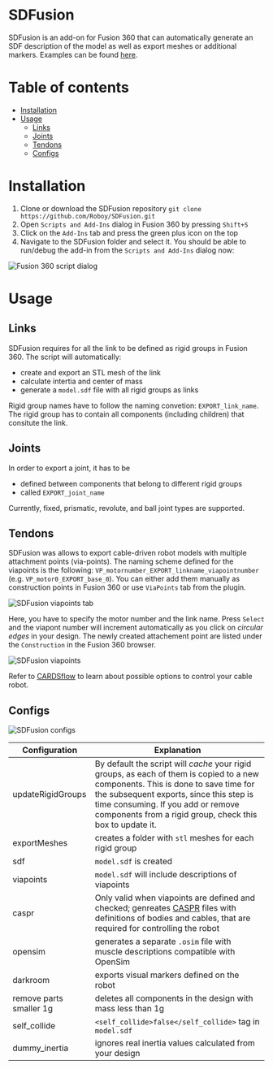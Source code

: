 # SDFusion
SDFusion is an add-on for Fusion 360 that can automatically generate an SDF description of the model as well as export meshes or additional markers. Examples can be found [here](https://github.com/CARDSflow/robots/tree/master).

Table of contents
=================

<!--ts-->
   * [Installation](#installation)
   * [Usage](#usage)
      * [Links](#links)
      * [Joints](#joints)
      * [Tendons](#tendons)
      * [Configs](#configs)
<!--te-->


Installation
============
1. Clone or download the SDFusion repository
  `git clone https://github.com/Roboy/SDFusion.git`
2. Open `Scripts and Add-Ins` dialog in Fusion 360 by pressing `Shift+S`
3. Click on the `Add-Ins` tab and press the green plus icon on the top
4. Navigate to the SDFusion folder and select it.
You should be able to run/debug the add-in from the `Scripts and Add-Ins` dialog now:

![Fusion 360 script dialog](https://github.com/Roboy/SDFusion/blob/master/images/scriptsdialog.png "Fusion 360 script dialog")

Usage
=====

Links
-----
SDFusion requires for all the link to be defined as rigid groups in Fusion 360. The script will automatically:
* create and export an STL mesh of the link
* calculate intertia and center of mass
* generate a `model.sdf` file with all rigid groups as links

Rigid group names have to follow the naming convetion: `EXPORT_link_name`. The rigid group has to contain all components (including children) that consitute the link. 

Joints
------
In order to export a joint, it has to be 
* defined between components that belong to different rigid groups
* called `EXPORT_joint_name`

Currently, fixed, prismatic, revolute, and ball joint types are supported.

Tendons
-------
SDFusion was allows to export cable-driven robot models with multiple attachment points (via-points). The naming scheme defined for the viapoints is the following: `VP_motornumber_EXPORT_linkname_viapointnumber` (e.g. `VP_motor0_EXPORT_base_0`). You can either add them manually as construction points in Fusion 360 or use `ViaPoints` tab from the plugin.

![SDFusion viapoints tab](https://github.com/Roboy/SDFusion/blob/master/images/viapointstab.png "Viapoints tab")

Here, you have to specify the motor number and the link name. Press `Select` and the viapont number will increment automatically as you click on *circular edges* in your design. The newly created attachement point are listed under the `Construction` in the Fusion 360 browser. 

![SDFusion viapoints](https://github.com/Roboy/SDFusion/blob/master/images/viapoints.png "Attachment points")

Refer to [CARDSflow](https://github.com/CARDSflow/CARDSflow) to learn about possible options to control your cable robot. 

Configs
-------

![SDFusion configs](https://github.com/Roboy/SDFusion/blob/master/images/configs.png "SDFusion configs")

Configuration | Explanation
--- | ---
updateRigidGroups | By default the script will *cache* your rigid groups, as each of them is copied to a new components. This is done to save time for the subsequent exports, since this step is time consuming. If you add or remove components from a rigid group, check this box to update it.
exportMeshes | creates a folder with `stl` meshes for each rigid group
sdf | `model.sdf` is created
viapoints |`model.sdf` will include descriptions of viapoints
caspr | Only valid when viapoints are defined and checked; genreates [CASPR](https://github.com/darwinlau/CASPR) files with definitions of bodies and cables, that are required for controlling the robot
opensim | generates a separate `.osim` file with muscle descriptions compatible with OpenSim
darkroom | exports visual markers defined on the robot
remove parts smaller 1g | deletes all components in the design with mass less than 1g
self_collide | `<self_collide>false</self_collide>` tag in `model.sdf`
dummy_inertia | ignores real inertia values calculated from your design
